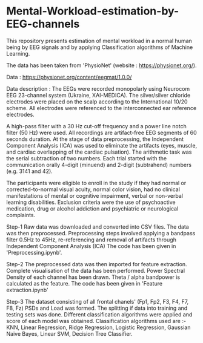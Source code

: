 # Mental-Workload-estimation-by-EEG-channels
This repository presents estimation of mental workload in a normal human being by EEG signals and by applying Classification algorithms of Machine Learning. 

The data has been taken from 'PhysioNet' (website : https://physionet.org/).

Data : https://physionet.org/content/eegmat/1.0.0/

Data description : The EEGs were recorded monopolarly using Neurocom EEG 23-channel system (Ukraine, XAI-MEDICA). The silver/silver chloride electrodes were placed on the scalp according to the International 10/20 scheme. All electrodes were referenced to the interconnected ear reference electrodes.

A high-pass filter with a 30 Hz cut-off frequency and a power line notch filter (50 Hz) were used. All recordings are artifact-free EEG segments of 60 seconds duration. At the stage of data preprocessing, the Independent Component Analysis (ICA) was used to eliminate the artifacts (eyes, muscle, and cardiac overlapping of the cardiac pulsation). The arithmetic task was the serial subtraction of two numbers. Each trial started with the communication orally 4-digit (minuend) and 2-digit (subtrahend) numbers (e.g. 3141 and 42).

The participants were eligible to enroll in the study if they had normal or corrected-to-normal visual acuity, normal color vision, had no clinical manifestations of mental or cognitive impairment, verbal or non-verbal learning disabilities. Exclusion criteria were the use of psychoactive medication, drug or alcohol addiction and psychiatric or neurological complaints.

Step-1
Raw data was downloaded and converted into CSV files.
The data was then preprocessed.
Preprocessing steps involved applying a bandpass filter 0.5Hz to 45Hz, re-referencing and removal of artifacts through Independent Component Analysis (ICA)
The code has been given in 'Preprocessing.ipynb'.

Step-2
The preprocessed data was then imported for feature extraction.
Complete visualisation of the data has been performed.
Power Spectral Density of each channel has been drawn.
Theta / alpha bandpower is calculated as the feature.
The code has been given in 'Feature extraction.ipynb'

Step-3
The dataset consisting of all frontal chanels' (Fp1, Fp2, F3, F4, F7, F8, Fz) PSDs and Load was formed.
The splitting if data into training and testing sets was done.
Different classification algorithms were applied and score of each model was obtained.
Classification algorithms used are :- KNN, Linear Regression, Ridge Regression, Logistic Regression, Gaussian Naive Bayes, Linear SVM, Decision Tree Classifier.



